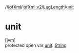 //[iofXml](../../../index.md)/[iofXml.v2](../index.md)/[LegLength](index.md)/[unit](unit.md)

# unit

[jvm]\
protected open var [unit](unit.md): [String](https://docs.oracle.com/javase/8/docs/api/java/lang/String.html)
